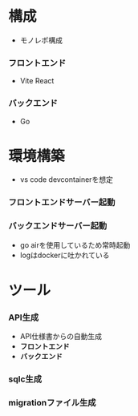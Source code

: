 # 構成
* モノレポ構成
### フロントエンド
* Vite React
### バックエンド
* Go
# 環境構築
* vs code devcontainerを想定
### フロントエンドサーバー起動
### バックエンドサーバー起動
* go airを使用しているため常時起動
* logはdockerに吐かれている
# ツール
### API生成
* API仕様書からの自動生成
* **フロントエンド**
* **バックエンド**
### sqlc生成
### migrationファイル生成